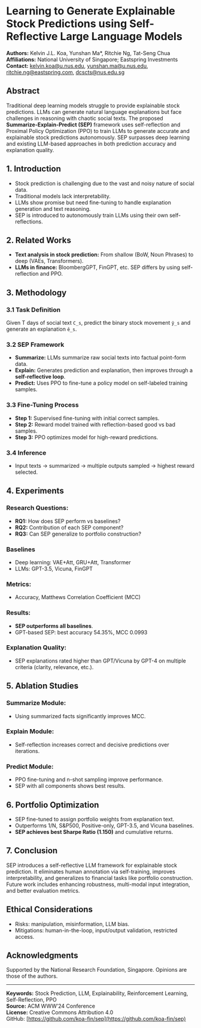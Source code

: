 # Learning to Generate Explainable Stock Predictions using Self-Reflective Large Language Models

**Authors:** Kelvin J.L. Koa, Yunshan Ma*, Ritchie Ng, Tat-Seng Chua  
**Affiliations:** National University of Singapore; Eastspring Investments  
**Contact:** kelvin.koa@u.nus.edu, yunshan.ma@u.nus.edu, ritchie.ng@eastspring.com, dcscts@nus.edu.sg  

## Abstract
Traditional deep learning models struggle to provide explainable stock predictions. LLMs can generate natural language explanations but face challenges in reasoning with chaotic social texts. The proposed **Summarize-Explain-Predict (SEP)** framework uses self-reflection and Proximal Policy Optimization (PPO) to train LLMs to generate accurate and explainable stock predictions autonomously. SEP surpasses deep learning and existing LLM-based approaches in both prediction accuracy and explanation quality.

## 1. Introduction
- Stock prediction is challenging due to the vast and noisy nature of social data.
- Traditional models lack interpretability.
- LLMs show promise but need fine-tuning to handle explanation generation and text reasoning.
- SEP is introduced to autonomously train LLMs using their own self-reflections.

## 2. Related Works
- **Text analysis in stock prediction:** From shallow (BoW, Noun Phrases) to deep (VAEs, Transformers).
- **LLMs in finance:** BloombergGPT, FinGPT, etc. SEP differs by using self-reflection and PPO.

## 3. Methodology
### 3.1 Task Definition
Given T days of social text `C_s`, predict the binary stock movement `ŷ_s` and generate an explanation `ê_s`.

### 3.2 SEP Framework
- **Summarize:** LLMs summarize raw social texts into factual point-form data.
- **Explain:** Generates prediction and explanation, then improves through a **self-reflective loop**.
- **Predict:** Uses PPO to fine-tune a policy model on self-labeled training samples.

### 3.3 Fine-Tuning Process
- **Step 1:** Supervised fine-tuning with initial correct samples.
- **Step 2:** Reward model trained with reflection-based good vs bad samples.
- **Step 3:** PPO optimizes model for high-reward predictions.

### 3.4 Inference
- Input texts → summarized → multiple outputs sampled → highest reward selected.

## 4. Experiments
### Research Questions:
- **RQ1:** How does SEP perform vs baselines?
- **RQ2:** Contribution of each SEP component?
- **RQ3:** Can SEP generalize to portfolio construction?

### Baselines
- Deep learning: VAE+Att, GRU+Att, Transformer
- LLMs: GPT-3.5, Vicuna, FinGPT

### Metrics:
- Accuracy, Matthews Correlation Coefficient (MCC)

### Results:
- **SEP outperforms all baselines**.
- GPT-based SEP: best accuracy 54.35%, MCC 0.0993

### Explanation Quality:
- SEP explanations rated higher than GPT/Vicuna by GPT-4 on multiple criteria (clarity, relevance, etc.).

## 5. Ablation Studies
### Summarize Module:
- Using summarized facts significantly improves MCC.

### Explain Module:
- Self-reflection increases correct and decisive predictions over iterations.

### Predict Module:
- PPO fine-tuning and n-shot sampling improve performance.
- SEP with all components shows best results.

## 6. Portfolio Optimization
- SEP fine-tuned to assign portfolio weights from explanation text.
- Outperforms 1/N, S&P500, Positive-only, GPT-3.5, and Vicuna baselines.
- **SEP achieves best Sharpe Ratio (1.150)** and cumulative returns.

## 7. Conclusion
SEP introduces a self-reflective LLM framework for explainable stock prediction. It eliminates human annotation via self-training, improves interpretability, and generalizes to financial tasks like portfolio construction. Future work includes enhancing robustness, multi-modal input integration, and better evaluation metrics.

## Ethical Considerations
- Risks: manipulation, misinformation, LLM bias.
- Mitigations: human-in-the-loop, input/output validation, restricted access.

## Acknowledgments
Supported by the National Research Foundation, Singapore. Opinions are those of the authors.

---

**Keywords:** Stock Prediction, LLM, Explainability, Reinforcement Learning, Self-Reflection, PPO  
**Source:** ACM WWW’24 Conference  
**License:** Creative Commons Attribution 4.0  
GitHub: [https://github.com/koa-fin/sep](https://github.com/koa-fin/sep)
